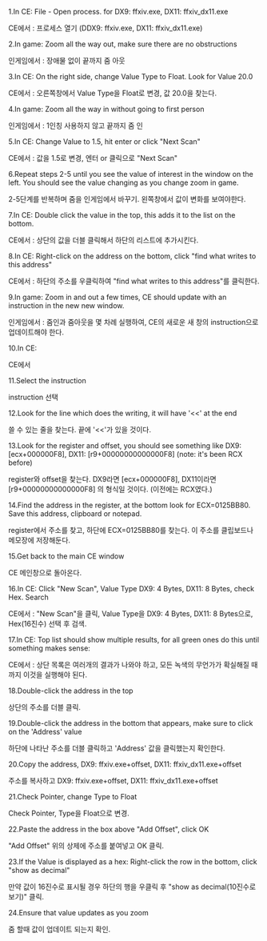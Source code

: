 1.In CE: File - Open process. for DX9: ffxiv.exe, DX11: ffxiv_dx11.exe

CE에서 : 프로세스 열기 (DDX9: ffxiv.exe, DX11: ffxiv_dx11.exe)

2.In game: Zoom all the way out, make sure there are no obstructions

인게임에서 : 장애물 없이 끝까지 줌 아웃

3.In CE: On the right side, change Value Type to Float. Look for Value 20.0

CE에서 : 오른쪽창에서 Value Type을 Float로 변경, 값 20.0을 찾는다.

4.In game: Zoom all the way in without going to first person

인게임에서 : 1인칭 사용하지 않고 끝까지 줌 인

5.In CE: Change Value to 1.5, hit enter or click "Next Scan"

CE에서 : 값을 1.5로 변경, 엔터 or 클릭으로 "Next Scan"

6.Repeat steps 2-5 until you see the value of interest in the window on the left. You should see the value changing as you change zoom in game.

2-5단계를 반복하며 줌을 인게임에서 바꾸기. 왼쪽창에서 값이 변화를 보여야한다.

7.In CE: Double click the value in the top, this adds it to the list on the bottom.

CE에서 : 상단의 값을 더블 클릭해서 하단의 리스트에 추가시킨다.

8.In CE: Right-click on the address on the bottom, click "find what writes to this address"

CE에서 : 하단의 주소를 우클릭하여 "find what writes to this address"를 클릭한다.

9.In game: Zoom in and out a few times, CE should update with an instruction in the new new window.

인게임에서 : 줌인과 줌아웃을 몇 차례 실행하여, CE의 새로운 새 창의 instruction으로 업데이트해야 한다.

10.In CE:

CE에서

11.Select the instruction

instruction 선택

12.Look for the line which does the writing, it will have '<<' at the end

쓸 수 있는 줄을 찾는다. 끝에 '<<'가 있을 것이다.

13.Look for the register and offset, you should see something like DX9: [ecx+000000F8], DX11: [r9+00000000000000F8] (note: it's been RCX before)

register와 offset을 찾는다. DX9라면 [ecx+000000F8], DX11이라면 [r9+00000000000000F8] 의 형식일 것이다. (이전에는 RCX였다.)

14.Find the address in the register, at the bottom look for ECX=0125BB80. Save this address, clipboard or notepad.

register에서 주소를 찾고, 하단에 ECX=0125BB80를 찾는다. 이 주소를 클립보드나 메모장에 저장해둔다.

15.Get back to the main CE window

CE 메인창으로 돌아온다.

16.In CE: Click "New Scan", Value Type DX9: 4 Bytes, DX11: 8 Bytes, check Hex. Search

CE에서 : "New Scan"을 클릭, Value Type을 DX9: 4 Bytes, DX11: 8 Bytes으로, Hex(16진수) 선택 후 검색.

17.In CE: Top list should show multiple results, for all green ones do this until something makes sense:

CE에서 : 상단 목록은 여러개의 결과가 나와야 하고, 모든 녹색의 무언가가 확실해질 때까지 이것을 실행해야 된다.

18.Double-click the address in the top

상단의 주소를 더블 클릭.

19.Double-click the address in the bottom that appears, make sure to click on the 'Address' value

하단에 나타난 주소를 더블 클릭하고 'Address' 값을 클릭했는지 확인한다.

20.Copy the address, DX9: ffxiv.exe+offset, DX11: ffxiv_dx11.exe+offset

주소를 복사하고 DX9: ffxiv.exe+offset, DX11: ffxiv_dx11.exe+offset

21.Check Pointer, change Type to Float

Check Pointer, Type을 Float으로 변경.

22.Paste the address in the box above "Add Offset", click OK

"Add Offset" 위의 상제에 주소를 붙여넣고 OK 클릭.

23.If the Value is displayed as a hex: Right-click the row in the bottom, click "show as decimal"

만약 값이 16진수로 표시될 경우 하단의 행을 우클릭 후 "show as decimal(10진수로 보기)" 클릭.

24.Ensure that value updates as you zoom

줌 할때 값이 업데이트 되는지 확인.
